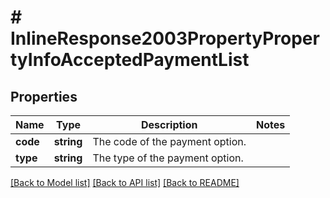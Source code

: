 # # InlineResponse2003PropertyPropertyInfoAcceptedPaymentList

## Properties

Name | Type | Description | Notes
------------ | ------------- | ------------- | -------------
**code** | **string** | The code of the payment option. |
**type** | **string** | The type of the payment option. |

[[Back to Model list]](../../README.md#models) [[Back to API list]](../../README.md#endpoints) [[Back to README]](../../README.md)

